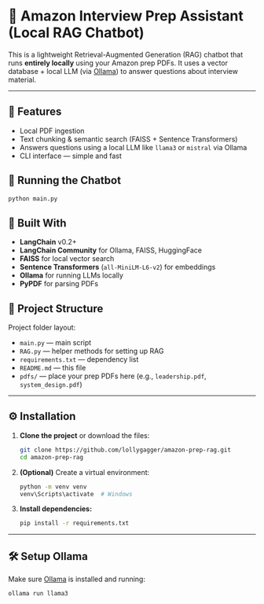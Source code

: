 # 🧠 Amazon Interview Prep Assistant (Local RAG Chatbot)

This is a lightweight Retrieval-Augmented Generation (RAG) chatbot that runs **entirely locally** using your Amazon prep PDFs. It uses a vector database + local LLM (via [Ollama](https://ollama.com)) to answer questions about interview material.

---

## 🔧 Features

- Local PDF ingestion
- Text chunking & semantic search (FAISS + Sentence Transformers)
- Answers questions using a local LLM like `llama3` or `mistral` via Ollama
- CLI interface — simple and fast


## 🚀 Running the Chatbot

```bash
python main.py
```

## 🧱 Built With
- **LangChain** v0.2+
- **LangChain Community** for Ollama, FAISS, HuggingFace
- **FAISS** for local vector search
- **Sentence Transformers** (`all-MiniLM-L6-v2`) for embeddings
- **Ollama** for running LLMs locally
- **PyPDF** for parsing PDFs

## 📁 Project Structure

Project folder layout:

- `main.py` — main script
- `RAG.py` — helper methods for setting up RAG
- `requirements.txt` — dependency list
- `README.md` — this file
- `pdfs/` — place your prep PDFs here (e.g., `leadership.pdf`, `system_design.pdf`)

---

## ⚙️ Installation

1. **Clone the project** or download the files:

    ```bash
    git clone https://github.com/lollygagger/amazon-prep-rag.git
    cd amazon-prep-rag
    ```

2. **(Optional)** Create a virtual environment:

    ```bash
    python -m venv venv
    venv\Scripts\activate  # Windows
    ```

3. **Install dependencies:**

    ```bash
    pip install -r requirements.txt
    ```

---

## 🛠️ Setup Ollama

Make sure [Ollama](https://ollama.com) is installed and running:

```bash
ollama run llama3